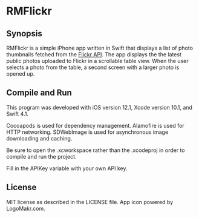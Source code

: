 # RMFlickr

## Synopsis

RMFlickr is a simple iPhone app written in Swift that displays a list of photo thumbnails fetched from the [Flickr API](https://www.flickr.com/services/api/flickr.photos.getRecent.html). The app displays the the latest public photos uploaded to Flickr in a scrollable table view. When the user selects a photo from the table, a second screen with a larger photo is opened up.

## Compile and Run

This program was developed with iOS version 12.1, Xcode version 10.1, and Swift 4.1.

Cocoapods is used for dependency management. Alamofire is used for HTTP networking. SDWebImage is used for asynchronous image downloading and caching.

Be sure to open the .xcworkspace rather than the .xcodeproj in order to compile and run the project.

Fill in the APIKey variable with your own API key.

## License

MIT license as described in the LICENSE file.
App icon powered by LogoMakr.com.

